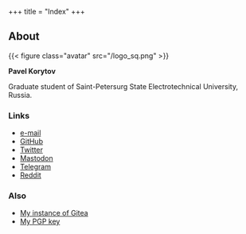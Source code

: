 +++
title = "Index"
+++

## About
{{< figure class="avatar" src="/logo_sq.png" >}}

**Pavel Korytov**

Graduate student of Saint-Petersurg State Electrotechnical University, Russia.

### Links
* [e-mail](mailto:thexcloud@gmail.com)
* [GitHub](https://github.com/SqrtMinusOne)
* [Twitter](https://twitter.com/SqrtMinusTwo)
* [Mastodon](https://fosstodon.org/@sqrtminusone)
* [Telegram](https://t.me/SqrtMinusTwo)
* [Reddit](https://www.reddit.com/user/XCapitan_1)

### Also
* [My instance of Gitea](https://sqrtminusone.xyz/git/)
* [My PGP key](/0x914472A1FD6775C166F96EBEED739ADF81C78160.asc)
